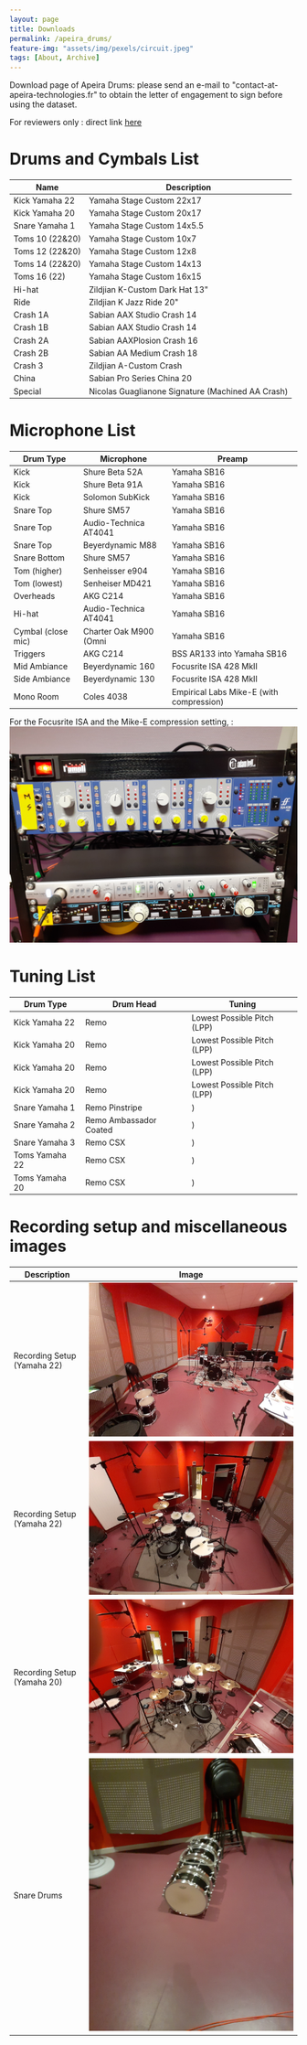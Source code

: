 ```yaml
---
layout: page
title: Downloads
permalink: /apeira_drums/
feature-img: "assets/img/pexels/circuit.jpeg"
tags: [About, Archive]
---
```


Download page of Apeira Drums: please send an e-mail to "contact-at-apeira-technologies.fr" to obtain the letter of engagement to sign before using the dataset.

For reviewers only : direct link [here](https://apeira-test.s3.eu-west-3.amazonaws.com/apeira_drums/)

# Drums and Cymbals List

| Name            | Description                                       |
| --------------- | ------------------------------------------------- |
| Kick Yamaha 22  | Yamaha Stage Custom 22x17                         |
| Kick Yamaha 20  | Yamaha Stage Custom 20x17                         |
| Snare Yamaha 1  | Yamaha Stage Custom 14x5.5                        |
| Toms 10 (22&20) | Yamaha Stage Custom 10x7                          |
| Toms 12 (22&20) | Yamaha Stage Custom 12x8                          |
| Toms 14 (22&20) | Yamaha Stage Custom 14x13                         |
| Toms 16 (22)    | Yamaha Stage Custom 16x15                         |
| Hi-hat          | Zildjian K-Custom Dark Hat 13"                    |
| Ride            | Zildjian K Jazz Ride 20"                          |
| Crash 1A        | Sabian AAX Studio Crash 14                        |
| Crash 1B        | Sabian AAX Studio Crash 14                        |
| Crash 2A        | Sabian AAXPlosion Crash 16                        |
| Crash 2B        | Sabian AA Medium Crash 18                         |
| Crash 3         | Zildjian A-Custom Crash                           |
| China           | Sabian Pro Series China 20                        |
| Special         | Nicolas Guaglianone Signature (Machined AA Crash) |

# Microphone List

| Drum Type          | Microphone             | Preamp                                   |
| ------------------ | ---------------------- | ---------------------------------------- |
| Kick               | Shure Beta 52A         | Yamaha SB16                              |
| Kick               | Shure Beta 91A         | Yamaha SB16                              |
| Kick               | Solomon SubKick        | Yamaha SB16                              |
| Snare Top          | Shure SM57             | Yamaha SB16                              |
| Snare Top          | Audio-Technica AT4041  | Yamaha SB16                              |
| Snare Top          | Beyerdynamic M88       | Yamaha SB16                              |
| Snare Bottom       | Shure SM57             | Yamaha SB16                              |
| Tom (higher)       | Senheisser e904        | Yamaha SB16                              |
| Tom (lowest)       | Senheiser MD421        | Yamaha SB16                              |
| Overheads          | AKG C214               | Yamaha SB16                              |
| Hi-hat             | Audio-Technica AT4041  | Yamaha SB16                              |
| Cymbal (close mic) | Charter Oak M900 (Omni | Yamaha SB16                              |
| Triggers           | AKG C214               | BSS AR133 into Yamaha SB16               |
| Mid Ambiance       | Beyerdynamic 160       | Focusrite ISA 428 MkII                   |
| Side Ambiance      | Beyerdynamic 130       | Focusrite ISA 428 MkII                   |
| Mono Room          | Coles 4038             | Empirical Labs Mike-E (with compression) |

For the Focusrite ISA and the Mike-E compression setting, :
![](../assets/img/recall.jpg)

# Tuning List

| Drum Type      | Drum Head              | Tuning                      |
| -------------- | ---------------------- | --------------------------- |
| Kick Yamaha 22 | Remo                   | Lowest Possible Pitch (LPP) |
| Kick Yamaha 20 | Remo                   | Lowest Possible Pitch (LPP) |
| Kick Yamaha 20 | Remo                   | Lowest Possible Pitch (LPP) |
| Kick Yamaha 20 | Remo                   | Lowest Possible Pitch (LPP) |
| Snare Yamaha 1 | Remo Pinstripe         | )                           |
| Snare Yamaha 2 | Remo Ambassador Coated | )                           |
| Snare Yamaha 3 | Remo CSX               | )                           |
| Toms Yamaha 22 | Remo CSX               | )                           |
| Toms Yamaha 20 | Remo CSX               | )                           |

# Recording setup and miscellaneous images

| Description                 | Image                                                         |
| --------------------------- | ------------------------------------------------------------- |
| Recording Setup (Yamaha 22) | ![](../assets/img/apeira_drums/../../apeira_drums/setup1.jpg) |
| Recording Setup (Yamaha 22) | ![](../assets/img/apeira_drums/../../apeira_drums/setup2.jpg) |
| Recording Setup (Yamaha 20) | ![](../assets/img/apeira_drums/../../apeira_drums/setup3.jpg) |
| Snare Drums                 | ![](../assets/img/apeira_drums/../../apeira_drums/snares.jpg) |
